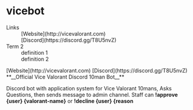 # vicebot

<dl>
    <dt>Links</dt>
    <dd> [Website](http://vicevalorant.com) </dd>
    <dd> [Discord](https://discord.gg/T8U5nvZ) </dd>
    <dt>Term 2</dt>
    <dd>definition 1</dd>
    <dd>definition 2</dd>
</dl>
   [Website](http://vicevalorant.com)
   [Discord](https://discord.gg/T8U5nvZ)
**__Official Vice Valorant Discord 10man Bot__**
 
 Discord bot with application system for Vice Valorant 10mans,
 Asks Questions, then sends message to admin channel.
 Staff can **!approve {user} {valorant-name}** or **!decline {user} {reason**
